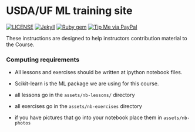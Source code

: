 # USDA/UF ML training site

[![LICENSE](https://img.shields.io/badge/license-MIT-lightgrey.svg)](https://raw.githubusercontent.com/mmistakes/minimal-mistakes/master/LICENSE)
[![Jekyll](https://img.shields.io/badge/jekyll-%3E%3D%203.7-blue.svg)](https://jekyllrb.com/)
[![Ruby gem](https://img.shields.io/gem/v/minimal-mistakes-jekyll.svg)](https://rubygems.org/gems/minimal-mistakes-jekyll)
[![Tip Me via PayPal](https://img.shields.io/badge/PayPal-tip%20me-green.svg?logo=paypal)](https://www.paypal.me/mmistakes)

These instructions are designed to help instructors contribution material to the
Course.

### Computing requirements

* All lessons and exercises should be written at ipython notebook files.
* Scikit-learn is the ML package we are using for this course.

* all lessons go in the `assets/nb-lessons/` directory
* all exercises go in the `assets/nb-exercises` directory
* if you have pictures that go into your notebook place them in `assets/nb-photos`
